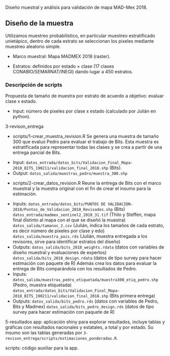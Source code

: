 Diseño muestral y análisis para validación de mapa MAD-Mex 2018.

## Diseño de la muestra

Utilizamos muestreo probabilístico, en particular muestreo estratificado 
unietápico, dentro de cada estrato se seleccionan los pixeles mediante muestreo 
aleatorio simple.

* Marco muestral: Mapa MADMEX 2018 (raster).

* Estratos: definidos por estado $\times$ clase (17 clases 
CONABIO/SEMARNAT/INEGI) dando lugar a 450 estratos.

### Descripción de scripts
Propuesta de tamaño de muestra por estrato de acuerdo a objetivo: evaluar clase x estado. 
 * Input: número de pixeles por clase x estado (calculado por Julián en python). 

3-revison_entrega

* scripts/1-crear_muestra_revision.R
Se genera una muestra de tamaño 300 que evaluó Pedro para evaluar el trabajo de Bits. Esta muestra es estratificada para representar todas las clases y se crea a partir de una entrega parcial de Bits.
 - Input: `datos_entrada/datos_bits/Validacion_Final_Mapa-2018_BITS_190211/validacion_final_2018.shp` (Bits).
 - Output: `datos_salida/muestras_pedro/muestra_300.shp`

* scripts/2-crear_datos_revision.R
Reune la entrega de Bits con el marco muestral y la muestra original con el fin de crear el insumo para la estimación. 
 - Inputs: `datos_entrada/datos_bits/PUNTOS DE VALIDACION-2018/Puntos_de_Validacion_2018_Revisados.shp` (Bits)
    `datos_entrada/madmex_sentinel2_2018_31.tif` (Thilo y Steffen, mapa final distinto al mapa con el que se diseñó la muestra) 
    `datos_salida/tamanos_2.csv` (Julián, indica los tamaños de cada estrato, es decir número de pixeles por clase y edo)
    `datos_salida/muestra_pais.rds` (Julián, muestra entregada a los revisores, sirve para identificar estratos del diseño)
 - Outputs: `datos_salida/bits_2018_weights.rdata` (datos con variables de diseño muestral y evaluaciones de expertos)
    `datos_salida/bits_2018_design.rdata` (datos de tipo survey para hacer estimación con paquete de R)
 Además crea los datos para evaluar la entrega de Bits comparándola con los resultados de Pedro.
 - Inputs: `datos_salida/muestras_pedro_etiquetada/muestra300_etiq_pedro.shp` (Pedro, muestra etiquetada)
   `datos_entrada/datos_bits/Validacion_Final_Mapa-2018_BITS_190211/validacion_final_2018.shp` (Bits primera entrega)
 - Outputs: `datos_salida/bits_pedro.rds` (datos con variables de Pedro, Bits y Madmex)
   `datos_salida/bits_pedro_design.rds` (datos de tipo survey para hacer estimación con paquete de R)

5-resultados
app: aplicación shiny para explorar resultados, incluye tablas y gráficas con 
resultados nacionales y estatales, a total y por estado. Su insumo son 
las tablas generadas por `3-revison_entrega/scripts/estimaciones_ponderadas.R`.

scripts: código auxiliar para la app.

